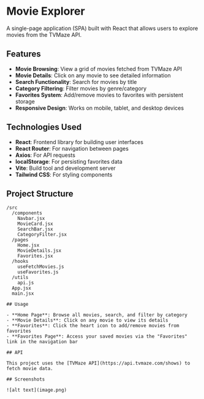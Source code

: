 # Movie Explorer

A single-page application (SPA) built with React that allows users to explore movies from the TVMaze API.

## Features

- **Movie Browsing**: View a grid of movies fetched from TVMaze API
- **Movie Details**: Click on any movie to see detailed information
- **Search Functionality**: Search for movies by title
- **Category Filtering**: Filter movies by genre/category
- **Favorites System**: Add/remove movies to favorites with persistent storage
- **Responsive Design**: Works on mobile, tablet, and desktop devices

## Technologies Used

- **React**: Frontend library for building user interfaces
- **React Router**: For navigation between pages
- **Axios**: For API requests
- **localStorage**: For persisting favorites data
- **Vite**: Build tool and development server
- **Tailwind CSS**: For styling components

## Project Structure

```
/src
  /components
    Navbar.jsx
    MovieCard.jsx
    SearchBar.jsx
    CategoryFilter.jsx
  /pages
    Home.jsx
    MovieDetails.jsx
    Favorites.jsx
  /hooks
    useFetchMovies.js
    useFavorites.js
  /utils
    api.js
  App.jsx
  main.jsx

## Usage

- **Home Page**: Browse all movies, search, and filter by category
- **Movie Details**: Click on any movie to view its details
- **Favorites**: Click the heart icon to add/remove movies from favorites
- **Favorites Page**: Access your saved movies via the "Favorites" link in the navigation bar

## API

This project uses the [TVMaze API](https://api.tvmaze.com/shows) to fetch movie data.

## Screenshots

![alt text](image.png)

